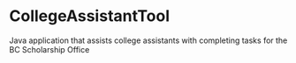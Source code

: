 # CollegeAssistantTool
Java application that assists college assistants with completing tasks for the BC Scholarship Office
